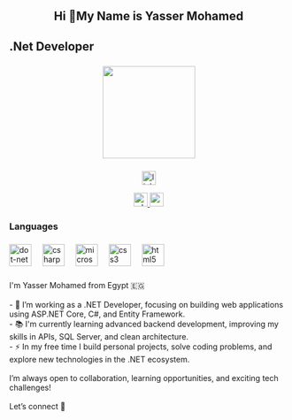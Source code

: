 <h2 align="center">Hi 👋My Name is Yasser Mohamed</h2>

###

<h2 align="left">.Net Developer</h2>

###

<div align="center">
  <img height="167" src="https://media.giphy.com/media/M9gbBd9nbDrOTu1Mqx/giphy.gif"  />
</div>

###

<div align="center">
<a href="https://www.linkedin.com/in/yasser-mohamed-826734370">
  <img src="https://img.shields.io/static/v1?message=LinkedIn&logo=linkedin&label=&color=0077B5&logoColor=white&labelColor=&style=for-the-badge" height="25" alt="linkedin logo" />
</a>

  <a href="https://wa.me/201202370643"> <!-- غيّر الرقم لو مش صحيح -->
    <img src="https://img.shields.io/static/v1?message=Whatsapp&logo=whatsapp&label=&color=25D366&logoColor=white&labelColor=&style=for-the-badge" height="25" alt="whatsapp logo" />
  </a>
<a href="https://mail.google.com/mail/?view=cm&to=yassermohamed102001@gmail.com" target="_blank">
  <img src="https://img.shields.io/static/v1?message=Gmail&logo=gmail&label=&color=D14836&logoColor=white&labelColor=&style=for-the-badge" height="25" alt="gmail logo" />
</a>


</div>

###

<h3 align="left">Languages</h3>

###

<div align="left">
  <img src="https://cdn.jsdelivr.net/gh/devicons/devicon/icons/dot-net/dot-net-plain-wordmark.svg" height="40" alt="dot-net logo"  />
  <img width="12" />
  <img src="https://cdn.jsdelivr.net/gh/devicons/devicon/icons/csharp/csharp-original.svg" height="40" alt="csharp logo"  />
  <img width="12" />
  <img src="https://cdn.jsdelivr.net/gh/devicons/devicon/icons/microsoftsqlserver/microsoftsqlserver-plain.svg" height="40" alt="microsoftsqlserver logo"  />
  <img width="12" />
  <img src="https://cdn.jsdelivr.net/gh/devicons/devicon/icons/css3/css3-original.svg" height="40" alt="css3 logo"  />
  <img width="12" />
  <img src="https://cdn.jsdelivr.net/gh/devicons/devicon/icons/html5/html5-original.svg" height="40" alt="html5 logo"  />
</div>

###

<p align="left">I'm Yasser Mohamed from Egypt 🇪🇬<br><br>- 🔭 I’m working as a .NET Developer, focusing on building web applications using ASP.NET Core, C#, and Entity Framework.<br>- 📚 I'm currently learning advanced backend development, improving my skills in APIs, SQL Server, and clean architecture.<br>- ⚡ In my free time I build personal projects, solve coding problems, and explore new technologies in the .NET ecosystem.<br><br>I’m always open to collaboration, learning opportunities, and exciting tech challenges!<br><br>Let’s connect 🤝</p>

###
